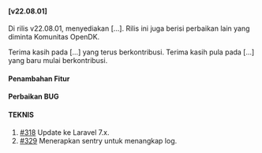 #### [v22.08.01]

Di rilis v22.08.01, menyediakan [...]. Rilis ini juga berisi perbaikan lain yang diminta Komunitas OpenDK.

Terima kasih pada [...] yang terus berkontribusi. Terima kasih pula pada [...] yang baru mulai berkontribusi.

#### Penambahan Fitur

#### Perbaikan BUG

#### TEKNIS

1. [#318](https://github.com/OpenSID/OpenDK/pull/318) Update ke Laravel 7.x.
2. [#329](https://github.com/OpenSID/OpenDK/issues/329) Menerapkan sentry untuk menangkap log.
